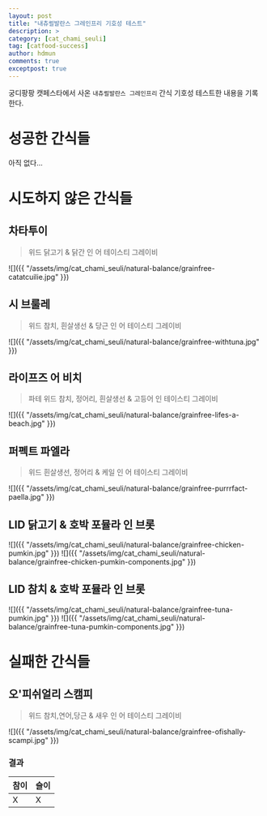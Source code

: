 ```yaml
---
layout: post
title: "내츄럴발란스 그레인프리 기호성 테스트"
description: >
category: [cat_chami_seuli]
tag: [catfood-success]
author: hdmun
comments: true
exceptpost: true
---
```


궁디팡팡 캣페스타에서 사온 `내츄럴발란스 그레인프리` 간식 기호성 테스트한 내용을 기록한다.

# 성공한 간식들

아직 없다...

# 시도하지 않은 간식들

## 차타투이
> 위드 닭고기 & 닭간 인 어 테이스티 그레이비

![]({{ "/assets/img/cat_chami_seuli/natural-balance/grainfree-catatcuilie.jpg" }})

## 시 브룰레
> 위드 참치, 흰살생선 & 당근 인 어 테이스티 그레이비

![]({{ "/assets/img/cat_chami_seuli/natural-balance/grainfree-withtuna.jpg" }})

## 라이프즈 어 비치
> 파테 위드 참치, 정어리, 흰살생선 & 고등어 인 테이스티 그레이비

![]({{ "/assets/img/cat_chami_seuli/natural-balance/grainfree-lifes-a-beach.jpg" }})

## 퍼펙트 파엘라
> 위드 흰살생선, 정어리 & 케일 인 어 테이스티 그레이비

![]({{ "/assets/img/cat_chami_seuli/natural-balance/grainfree-purrrfact-paella.jpg" }})

## LID 닭고기 & 호박 포뮬라 인 브롯

![]({{ "/assets/img/cat_chami_seuli/natural-balance/grainfree-chicken-pumkin.jpg" }})
![]({{ "/assets/img/cat_chami_seuli/natural-balance/grainfree-chicken-pumkin-components.jpg" }})

## LID 참치 & 호박 포뮬라 인 브롯

![]({{ "/assets/img/cat_chami_seuli/natural-balance/grainfree-tuna-pumkin.jpg" }})
![]({{ "/assets/img/cat_chami_seuli/natural-balance/grainfree-tuna-pumkin-components.jpg" }})


# 실패한 간식들

## 오'피쉬얼리 스캠피
> 위드 참치,연어,당근 & 새우 인 어 테이스티 그레이비

![]({{ "/assets/img/cat_chami_seuli/natural-balance/grainfree-ofishally-scampi.jpg" }})

### 결과
| 참이 | 슬이 |
| --- | --- |
| X | X |
